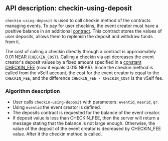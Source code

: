 ## API description: checkin-using-deposit

`checkin-using-deposit` is used to call checkin method of the contracts managing events. To pay for user checkins, the event creator must have a positive balance in an additional [contract](https://github.com/vself-project/vself-dao/tree/deposits_contract/contracts/deposits/src). This contract stores the values of user deposits, allows them to replenish the deposit and withdraw funds from it.

The cost of calling a checkin directly through a contract is approximately 0.01 NEAR (`CHECKIN_COST`). Calling a checkin via api decreases the event creator's deposit values by a fixed amount specified in a [constant CHECKIN_FEE](https://github.com/vself-project/vself-beta/blob/a40dcf1241311d63a4b391ef5a5772501c136568/pages/api/checkin-using-deposit.ts#L9) (now it equals 0.015 NEAR).
Since the checkin method is called from the vSelf account, the cost for the event creator is equal to the `CHECKIN_FEE`, and the difference `CHECKIN_FEE - CHECKIN_COST` is the vSelf fee.  


### Algorithm description

- User calls `checkin-using-deposit` with parameters: `eventid`, `nearid`, `qr`.
- Using `eventid` the event creator is defined.
- The deposits contract is requested for the balance of the event creator.
- If deposit value is less than CHECKIN_FEE, then the server will return a message stating that the balance is not large enough. Otherwise, the value of the deposit of the event creator is decreased by CHECKIN_FEE value. After it the checkin method is called.